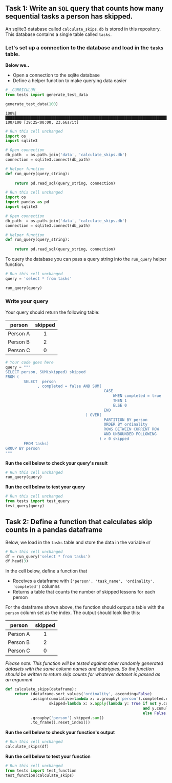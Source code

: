 ## Task 1: Write an `SQL` query that counts how many sequential tasks a person has skipped. 

An sqlite3 database called `calculate_skips.db` is stored in this repository. This database contains a single table called `tasks`.

### Let's set up a connection to the database and load in the `tasks` table.

**Below we..**

- Open a connection to the sqlite database
- Define a helper function to make querying data easier


```python
#__CURRICULUM__
from tests import generate_test_data

generate_test_data(100)
```

    100%|█████████████████████████████████████████████████████████████████████████████████████████████████████████████████████████████████████████████████████████████████████████████████████████| 100/100 [39:25<00:00, 23.66s/it]



```python
# Run this cell unchanged
import os
import sqlite3

# Open connection
db_path  = os.path.join('data', 'calculate_skips.db')
connection = sqlite3.connect(db_path)

# Helper function
def run_query(query_string):
    
    return pd.read_sql(query_string, connection)
```


```python
# Run this cell unchanged
import os
import pandas as pd
import sqlite3

# Open connection
db_path  = os.path.join('data', 'calculate_skips.db')
connection = sqlite3.connect(db_path)

# Helper function
def run_query(query_string):
    
    return pd.read_sql(query_string, connection)
```

To query the database you can pass a query string into the `run_query` helper function.


```python
# Run this cell unchanged
query = 'select * from tasks'

run_query(query)
```

### Write your query

Your query should return the following table:

| person | skipped |
|--------|:---------:|
|Person A| 1       |
|Person B| 2       |
|Person C| 0       |


```python
# Your code goes here
query = """
SELECT person, SUM(skipped) skipped
FROM (
        SELECT  person
              , completed = false AND SUM(
                                           CASE
                                               WHEN completed = true
                                               THEN 1
                                               ELSE 0
                                           END
                                   ) OVER(
                                           PARTITION BY person
                                           ORDER BY ordinality
                                           ROWS BETWEEN CURRENT ROW
                                           AND UNBOUNDED FOLLOWING
                                         ) > 0 skipped
        FROM tasks)
GROUP BY person
"""
```

**Run the cell below to check your query's result**


```python
# Run this cell unchanged
run_query(query)
```

**Run the cell below to test your query**


```python
# Run this cell unchanged
from tests import test_query
test_query(query)
```

## Task 2: Define a function that calculates skip counts in a pandas dataframe

Below, we load in the `tasks` table and store the data in the variable `df`


```python
# Run this cell unchanged
df = run_query('select * from tasks')
df.head(3)
```

In the cell below, define a function that
- Receives a dataframe with `['person', 'task_name', 'ordinality', 'completed']` columns
- Returns a table that counts the number of skipped lessons for each person

For the dataframe shown above, the function should output a table with the `person` column set as the index. The output should look like this:

| person | skipped |
|--------|:---------:|
|Person A| 1       |
|Person B| 2       |
|Person C| 0       |

_Please note: This function will be tested against *other* randomly generated datasets with the same column names and datatypes. So the function should be written to return skip counts for whatever dataset is passed as an argument_




```python
def calculate_skips(dataframe):
    return (dataframe.sort_values('ordinality', ascending=False)
           .assign(cumulative=lambda x: x.groupby('person').completed.cumsum(),
                   skipped=lambda x: x.apply(lambda y: True if not y.completed 
                                                            and y.cumulative > 0 
                                                            else False, axis=1))
           .groupby('person').skipped.sum()
           .to_frame().reset_index())
```

**Run the cell below to check your function's output**


```python
# Run this cell unchanged
calculate_skips(df)
```

**Run the cell below to test your function**


```python
# Run this cell unchanged
from tests import test_function
test_function(calculate_skips)
```
